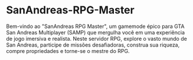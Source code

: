 # SanAndreas-RPG-Master
Bem-vindo ao "SanAndreas RPG Master", um gamemode épico para GTA San Andreas Multiplayer (SAMP) que mergulha você em uma experiência de jogo imersiva e realista. Neste servidor RPG, explore o vasto mundo de San Andreas, participe de missões desafiadoras, construa sua riqueza, compre propriedades e torne-se o mestre do RPG.
